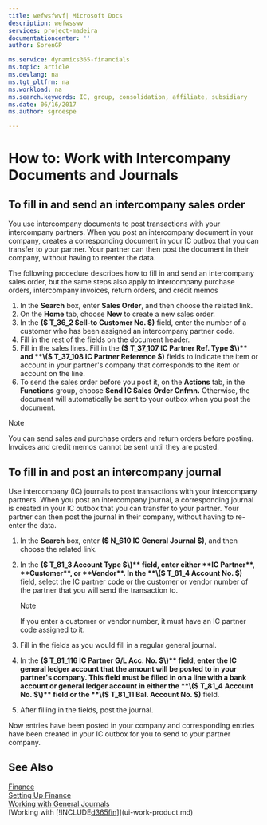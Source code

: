 ```yaml
---
title: wefwsfwvf| Microsoft Docs
description: wefwsswv
services: project-madeira
documentationcenter: ''
author: SorenGP

ms.service: dynamics365-financials
ms.topic: article
ms.devlang: na
ms.tgt_pltfrm: na
ms.workload: na
ms.search.keywords: IC, group, consolidation, affiliate, subsidiary
ms.date: 06/16/2017
ms.author: sgroespe

---
```

# How to: Work with Intercompany Documents and Journals

## To fill in and send an intercompany sales order  
You use intercompany documents to post transactions with your intercompany partners. When you post an intercompany document in your company, creates a corresponding document in your IC outbox that you can transfer to your partner. Your partner can then post the document in their company, without having to reenter the data.  

The following procedure describes how to fill in and send an intercompany sales order, but the same steps also apply to intercompany purchase orders, intercompany invoices, return orders, and credit memos  

1. In the **Search** box, enter **Sales Order**, and then choose the related link.  
2. On the **Home** tab, choose **New** to create a new sales order.  
3. In the **\($ T\_36\_2 Sell\-to Customer No. $\)** field, enter the number of a customer who has been assigned an intercompany partner code.  
4. Fill in the rest of the fields on the document header.  
5. Fill in the sales lines. Fill in the **\($ T\_37\_107 IC Partner Ref. Type $\)** and **\($ T\_37\_108 IC Partner Reference $\)** fields to indicate the item or account in your partner's company that corresponds to the item or account on the line.  
6. To send the sales order before you post it, on the **Actions** tab, in the **Functions** group, choose **Send IC Sales Order Cnfmn.** Otherwise, the document will automatically be sent to your outbox when you post the document.  

> [!NOTE]  
>  You can send sales and purchase orders and return orders before posting. Invoices and credit memos cannot be sent until they are posted.  


## To fill in and post an intercompany journal  
Use intercompany \(IC\) journals to post transactions with your intercompany partners. When you post an intercompany journal, a corresponding journal is created in your IC outbox that you can transfer to your partner. Your partner can then post the journal in their company, without having to re\-enter the data.

1. In the **Search** box, enter **\($ N\_610 IC General Journal $\)**, and then choose the related link.  
2. In the **\($ T\_81\_3 Account Type $\)** field, enter either **IC Partner**, **Customer**, or **Vendor**.  In the **\($ T\_81\_4 Account No. $\)** field, select the IC partner code or the customer or vendor number of the partner that you will send the transaction to.  

    > [!NOTE]  
    >  If you enter a customer or vendor number, it must have an IC partner code assigned to it.  

3. Fill in the fields as you would fill in a regular general journal.  
4. In the **\($ T\_81\_116 IC Partner G\/L Acc. No. $\)** field, enter the IC general ledger account that the amount will be posted to in your partner's company. This field must be filled in on a line with a bank account or general ledger account in either the **\($ T\_81\_4 Account No. $\)** field or the **\($ T\_81\_11 Bal. Account No. $\)** field.  
5. After filling in the fields, post the journal.  

Now entries have been posted in your company and corresponding entries have been created in your IC outbox for you to send to your partner company.  


## See Also
[Finance](finance.md)  
[Setting Up Finance](finance-setup-finance.md)  
[Working with General Journals](ui-work-general-journals.md)  
[Working with [!INCLUDE[d365fin](includes/d365fin_md.md)]](ui-work-product.md)
